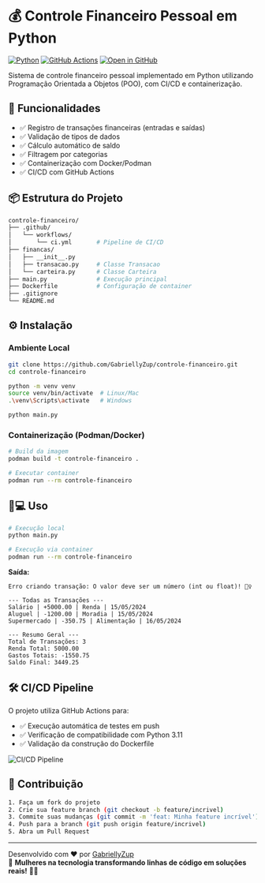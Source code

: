 # 💰 Controle Financeiro Pessoal em Python

[![Python](https://img.shields.io/badge/Python-3.11%2B-blue?logo=python)](https://www.python.org/)
[![GitHub Actions](https://github.com/GabriellyZup/controle-financeiro/actions/workflows/ci.yml/badge.svg)](https://github.com/GabriellyZup/controle-financeiro/actions)
[![Open in GitHub](https://img.shields.io/badge/GitHub-Open%20Source-success)](https://github.com/GabriellyZup/controle-financeiro)

Sistema de controle financeiro pessoal implementado em Python utilizando Programação Orientada a Objetos (POO), com CI/CD e containerização.

## 🚀 Funcionalidades

- ✅ Registro de transações financeiras (entradas e saídas)
- ✅ Validação de tipos de dados
- ✅ Cálculo automático de saldo
- ✅ Filtragem por categorias
- ✅ Containerização com Docker/Podman
- ✅ CI/CD com GitHub Actions

## 📦 Estrutura do Projeto

```bash
controle-financeiro/
├── .github/
│   └── workflows/
│       └── ci.yml       # Pipeline de CI/CD
├── financas/
│   ├── __init__.py
│   ├── transacao.py     # Classe Transacao
│   └── carteira.py      # Classe Carteira
├── main.py              # Execução principal
├── Dockerfile           # Configuração de container
├── .gitignore
└── README.md
```

## ⚙️ Instalação

### Ambiente Local
```bash
git clone https://github.com/GabriellyZup/controle-financeiro.git
cd controle-financeiro

python -m venv venv
source venv/bin/activate  # Linux/Mac
.\venv\Scripts\activate   # Windows

python main.py
```

### Containerização (Podman/Docker)
```bash
# Build da imagem
podman build -t controle-financeiro .

# Executar container
podman run --rm controle-financeiro
```

## 🧑💻 Uso

```bash
# Execução local
python main.py

# Execução via container
podman run --rm controle-financeiro
```

**Saída:**
```
Erro criando transação: O valor deve ser um número (int ou float)! 👮♀️

--- Todas as Transações ---
Salário | +5000.00 | Renda | 15/05/2024
Aluguel | -1200.00 | Moradia | 15/05/2024
Supermercado | -350.75 | Alimentação | 16/05/2024

--- Resumo Geral ---
Total de Transações: 3
Renda Total: 5000.00
Gastos Totais: -1550.75
Saldo Final: 3449.25
```

## 🛠 CI/CD Pipeline
O projeto utiliza GitHub Actions para:
- ✅ Execução automática de testes em push
- ✅ Verificação de compatibilidade com Python 3.11
- ✅ Validação da construção do Dockerfile

![CI/CD Pipeline](https://github.com/GabriellyZup/controle-financeiro/actions/workflows/ci.yml/badge.svg)

## 🤝 Contribuição
```bash
1. Faça um fork do projeto
2. Crie sua feature branch (git checkout -b feature/incrivel)
3. Commite suas mudanças (git commit -m 'feat: Minha feature incrível')
4. Push para a branch (git push origin feature/incrivel)
5. Abra um Pull Request
```

---
Desenvolvido com ❤️ por [GabriellyZup](https://github.com/GabriellyZup)  
💪 **Mulheres na tecnologia transformando linhas de código em soluções reais!** 🐍🚀
